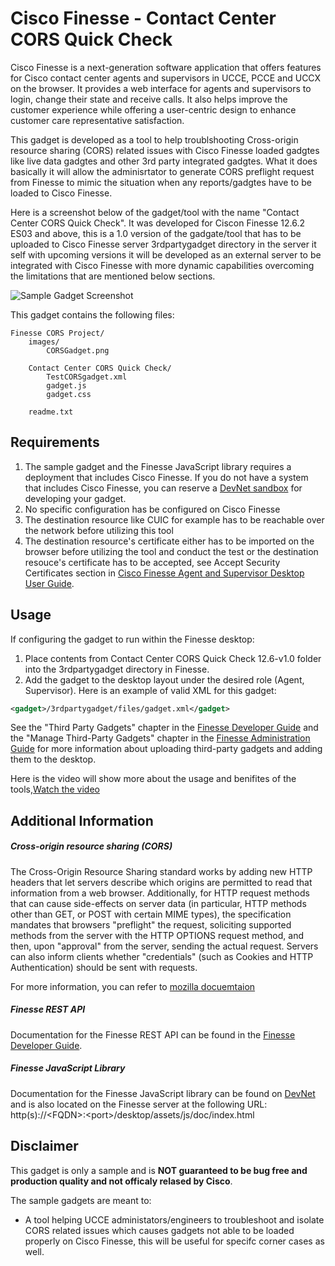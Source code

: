 # Cisco Finesse - Contact Center CORS Quick Check

Cisco Finesse is a next-generation software application that offers features for Cisco contact center agents and supervisors in UCCE, PCCE and UCCX on the browser. It provides a web interface for agents and supervisors to login, change their state and receive calls. It also helps improve the customer experience while offering a user-centric design to enhance customer care representative satisfaction.

This gadget is developed as a tool to help troublshooting Cross-origin resource sharing (CORS) related issues with Cisco Finesse loaded gadgtes like live data gadgtes and other 3rd party integrated gadgtes. What it does basically it will allow the adminisrtator to generate CORS preflight request from Finesse to mimic the situation when any reports/gadgtes have to be loaded to Cisco Finesse.

Here is a screenshot below of the gadget/tool with the name "Contact Center CORS Quick Check". It was developed for Ciscon Finesse 12.6.2 ES03 and above, this is a 1.0 version of the gadgate/tool that has to be uploaded to Cisco Finesse server 3rdpartygadget directory in the server it self with upcoming versions it will be developed as an external server to be integrated with Cisco Finesse with more dynamic capabilities overcoming the limitations that are mentioned below sections.

![Sample Gadget Screenshot](images/CORSGadget.png)


This gadget contains the following files:

	Finesse CORS Project/
    	images/
        	CORSGadget.png
		
		Contact Center CORS Quick Check/
			TestCORSgadget.xml
			gadget.js
			gadget.css

		readme.txt



## Requirements
1. The sample gadget and the Finesse JavaScript library requires a deployment that includes Cisco Finesse. If you do not have a system that includes Cisco Finesse, you can reserve a [DevNet sandbox](https://developer.cisco.com/docs/finesse/#!sandbox) for developing your gadget.
2. No specific configuration has be configured on Cisco Finesse
3. The destination resource like CUIC for example has to be reachable over the network before utilizing this tool
4. The destination resource's certificate either has to be imported on the browser before utilizing the tool and conduct the test or the destination resouce's certificate has to be accepted, see Accept Security Certificates section in [Cisco Finesse Agent and Supervisor Desktop User Guide](https://www.cisco.com/c/en/us/td/docs/voice_ip_comm/cust_contact/contact_center/finesse/finesse_1262/user/guide/cfin_b_1262_cisco-desktop-user-guide.html).

## Usage
If configuring the gadget to run within the Finesse desktop:
1. Place contents from Contact Center CORS Quick Check 12.6-v1.0 folder into the 3rdpartygadget directory in Finesse.
2. Add the gadget to the desktop layout under the desired role (Agent, Supervisor).
 Here is an example of valid XML for this gadget:
```xml
<gadget>/3rdpartygadget/files/gadget.xml</gadget>
```

 See the "Third Party Gadgets" chapter in the [Finesse Developer Guide](https://developer.cisco.com/docs/finesse/#!rest-api-dev-guide) and the "Manage Third-Party Gadgets" chapter in the [Finesse Administration Guide](http://www.cisco.com/c/en/us/support/customer-collaboration/finesse/products-user-guide-list.html) for more information about uploading third-party gadgets and adding them to the desktop.

 Here is the video will show more about the usage and benifites of the tools,[Watch the video](https://app.vidcast.io/share/fc7f222a-6a45-4a31-abdc-7b69ae8bc6d3)


## Additional Information
##### Cross-origin resource sharing (CORS)

The Cross-Origin Resource Sharing standard works by adding new HTTP headers that let servers describe which origins are permitted to read that information from a web browser. Additionally, for HTTP request methods that can cause side-effects on server data (in particular, HTTP methods other than GET, or POST with certain MIME types), the specification mandates that browsers "preflight" the request, soliciting supported methods from the server with the HTTP OPTIONS request method, and then, upon "approval" from the server, sending the actual request. Servers can also inform clients whether "credentials" (such as Cookies and HTTP Authentication) should be sent with requests.

For more information, you can refer to [mozilla docuemtaion](https://developer.mozilla.org/en-US/docs/Web/HTTP/CORS)

##### Finesse REST API
Documentation for the Finesse REST API can be found in the [Finesse Developer Guide](https://developer.cisco.com/docs/finesse/#!rest-api-dev-guide).

##### Finesse JavaScript Library
Documentation for the Finesse JavaScript library can be found on [DevNet](https://developer.cisco.com/docs/finesse/#!javascript-library) and is also located on the Finesse server at the following URL: http(s)://&lt;FQDN&gt;:&lt;port&gt;/desktop/assets/js/doc/index.html


## Disclaimer
This gadget is only a sample and is **NOT guaranteed to be bug free and production quality and not officaly relased by Cisco**.

The sample gadgets are meant to:
- A tool helping UCCE administators/engineers to troubleshoot and isolate CORS related issues which causes gadgets not able to be loaded properly on Cisco Finesse, this will be useful for specifc corner cases as well.
